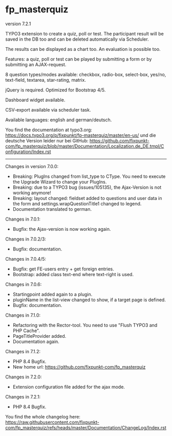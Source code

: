 # fp_masterquiz

version 7.2.1

TYPO3 extension to create a quiz, poll or test. The participant result will be saved in the DB too and can be deleted automatically via Scheduler.

The results can be displayed as a chart too. An evaluation is possible too.

Features: a quiz, poll or test can be played by submitting a form or by submitting an AJAX-request.

8 question types/modes available: checkbox, radio-box, select-box, yes/no, text-field, textarea, star-rating, matrix.

jQuery is required. Optimized for Bootstrap 4/5.

Dashboard widget available.

CSV-export available via scheduler task.

Available languages: english and german/deutsch.

You find the documentation at typo3.org:
https://docs.typo3.org/p/fixpunkt/fp-masterquiz/master/en-us/
und die deutsche Version leider nur bei GitHub:
https://github.com/fixpunkt-com/fp_masterquiz/blob/master/Documentation/Localization.de_DE.tmpl/Configuration/Index.rst

---------------------------

Changes in version 7.0.0:
- Breaking: PlugIns changed from list_type to CType. You need to execute the Upgrade Wizard to change your PlugIns.
- Breaking: due to a TYPO3 bug (issues/105135), the Ajax-Version is not working anymore!
- Breaking: layout changed: fieldset added to questions and user data in the form and settings.wrapQuestionTitle1 changed to legend.
- Documentation translated to german.

Changes in 7.0.1:
- Bugfix: the Ajax-version is now working again.

Changes in 7.0.2/3:
- Bugfix: documentation.

Changes in 7.0.4/5:
- Bugfix: get FE-users entry + get foreign entries.
- Bootstrap: added class text-end where text-right is used.

Changes in 7.0.6:
- Startingpoint added again to a plugin.
- pluginName in the list-view changed to show, if a target page is defined.
- Bugfix: documentation.

Changes in 7.1.0:
- Refactoring with the Rector-tool. You need to use "Flush TYPO3 and PHP Cache".
- PageTitleProvider added.
- Documentation again.

Changes in 7.1.2:
- PHP 8.4 Bugfix.
- New home url: https://github.com/fixpunkt-com/fp_masterquiz

Changes in 7.2.0:
- Extension configuration file added for the ajax mode.

Changes in 7.2.1:
- PHP 8.4 Bugfix.

You find the whole changelog here:
https://raw.githubusercontent.com/fixpunkt-com/fp_masterquiz/refs/heads/master/Documentation/ChangeLog/Index.rst
